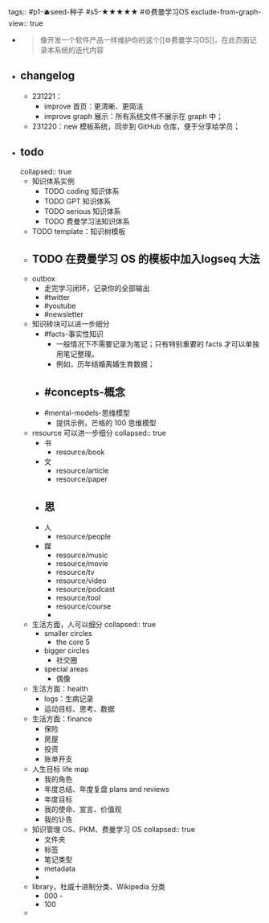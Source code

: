 tags:: #p1-🫐seed-种子 #s5-★★★★★ #⚙️费曼学习OS
exclude-from-graph-view:: true

- > 像开发一个软件产品一样维护你的这个[[⚙️费曼学习OS]]，在此页面记录本系统的迭代内容
- ## changelog
	- 231221：
		- improve 首页：更清晰、更简洁
		- improve graph 展示：所有系统文件不展示在 graph 中；
	- 231220：new 模板系统，同步到 GitHub 仓库，便于分享给学员；
- ## todo
  collapsed:: true
	- 知识体系实例
		- TODO coding 知识体系
		- TODO GPT 知识体系
		- TODO serious 知识体系
		- TODO 费曼学习法知识体系
	- TODO template：知识树模板
	- TODO 在费曼学习 OS 的模板中加入logseq 大法
		-
	- outbox
		- 走完学习闭环，记录你的全部输出
		- #twitter
		- #youtube
		- #newsletter
	- 知识砖块可以进一步细分
		- #facts-事实性知识
			- 一般情况下不需要记录为笔记；只有特别重要的 facts 才可以单独用笔记整理。
			- 例如，历年结婚离婚生育数据；
		- #concepts-概念
			-
		- #mental-models-思维模型
			- 提供示例，芒格的 100 思维模型
	- resource 可以进一步细分
	  collapsed:: true
		- 书
			- resource/book
		- 文
			- resource/article
			- resource/paper
		- 思
			-
		- 人
			- resource/people
		- 媒
			- resource/music
			- resource/movie
			- resource/tv
			- resource/video
			- resource/podcast
			- resource/tool
			- resource/course
			-
	- 生活方面，人可以细分
	  collapsed:: true
		- smaller circles
			- the core 5
		- bigger circles
			- 社交圈
		- special areas
			- 偶像
	- 生活方面：health
		- logs：生病记录
		- 运动目标、思考、数据
	- 生活方面：finance
		- 保险
		- 房屋
		- 投资
		- 账单开支
	- 人生目标 life map
		- 我的角色
		- 年度总结、年度复盘 plans and reviews
		- 年度目标
		- 我的使命、宣言、价值观
		- 我的讣告
	- 知识管理 OS、PKM、费曼学习 OS
	  collapsed:: true
		- 文件夹
		- 标签
		- 笔记类型
		- metadata
		-
	- library，杜威十进制分类、Wikipedia 分类
		- 000 -
		- 100
	-